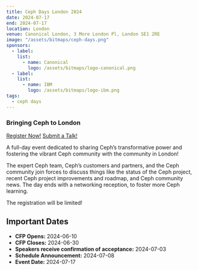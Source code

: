 ```yaml
---
title: Ceph Days London 2024
date: 2024-07-17
end: 2024-07-17
location: London
venue: Canonical London, 3 More London Pl, London SE1 2RE
image: "/assets/bitmaps/ceph-days.png"
sponsors:
  - label:
    list:
      - name: Canonical
        logo: /assets/bitmaps/logo-canonical.png
  - label:
    list:
      - name: IBM
        logo: /assets/bitmaps/logo-ibm.png
tags:
  - ceph days
---
```


### Bringing Ceph to London

<a class="button" href="https://ti.to/open-source-events/ceph-days-london-2024">Register Now!</a>
<a class="button" href="https://docs.google.com/forms/d/e/1FAIpQLSeCWMptX-MKyj2uc4gco5sIewICymKFY1EuSddzaXmiX28m0w/viewform?usp=sf_link">Submit a Talk!</a>

A full-day event dedicated to sharing Ceph’s transformative power and fostering
the vibrant Ceph community with the community in London!

The expert Ceph team, Ceph’s customers and partners, and the Ceph community
join forces to discuss things like the status of the Ceph project, recent Ceph
project improvements and roadmap, and Ceph community news. The day ends with
a networking reception, to foster more Ceph learning.

The registration will be limited!

## Important Dates

- **CFP Opens:** 2024-06-10
- **CFP Closes:** 2024-06-30
- **Speakers receive confirmation of acceptance:** 2024-07-03
- **Schedule Announcement:** 2024-07-08
- **Event Date:** 2024-07-17

<br />
